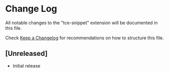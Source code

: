 # Change Log

All notable changes to the "tce-snippet" extension will be documented in this file.

Check [Keep a Changelog](http://keepachangelog.com/) for recommendations on how to structure this file.

## [Unreleased]

- Initial release